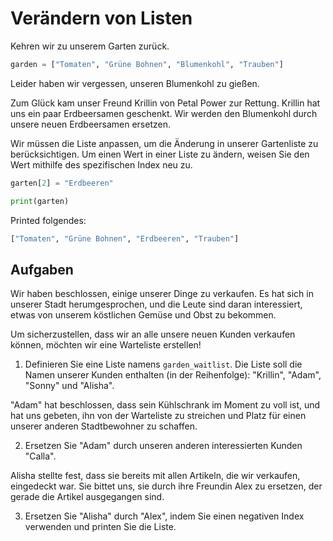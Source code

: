Verändern von Listen
=================

Kehren wir zu unserem Garten zurück.

```python
garden = ["Tomaten", "Grüne Bohnen", "Blumenkohl", "Trauben"]
```

Leider haben wir vergessen, unseren Blumenkohl zu gießen. 

Zum Glück kam unser Freund Krillin von Petal Power zur Rettung. Krillin hat uns ein paar Erdbeersamen geschenkt. Wir 
werden den Blumenkohl durch unsere neuen Erdbeersamen ersetzen.

Wir müssen die Liste anpassen, um die Änderung in unserer Gartenliste zu berücksichtigen. Um einen Wert in einer Liste 
zu ändern, weisen Sie den Wert mithilfe des spezifischen Index neu zu.

```python
garten[2] = "Erdbeeren"

print(garten)
```

Printed folgendes:

```python
["Tomaten", "Grüne Bohnen", "Erdbeeren", "Trauben"]
```

Aufgaben
------------

Wir haben beschlossen, einige unserer Dinge zu verkaufen. Es hat sich in unserer Stadt herumgesprochen, und die Leute 
   sind daran interessiert, etwas von unserem köstlichen Gemüse und Obst zu bekommen.

Um sicherzustellen, dass wir an alle unsere neuen Kunden verkaufen können, möchten wir eine Warteliste erstellen!

1. Definieren Sie eine Liste namens `garden_waitlist`. Die Liste soll die Namen unserer Kunden enthalten (in der Reihenfolge): "Krillin", "Adam", "Sonny" und "Alisha".

"Adam" hat beschlossen, dass sein Kühlschrank im Moment zu voll ist, und hat uns gebeten, ihn von der Warteliste zu streichen und Platz für einen unserer anderen Stadtbewohner zu schaffen.

2. Ersetzen Sie "Adam" durch unseren anderen interessierten Kunden "Calla".

Alisha stellte fest, dass sie bereits mit allen Artikeln, die wir verkaufen, eingedeckt war. Sie bittet uns, sie durch ihre Freundin Alex zu ersetzen, der gerade die Artikel ausgegangen sind.

3. Ersetzen Sie "Alisha" durch "Alex", indem Sie einen negativen Index verwenden und printen Sie die Liste.
